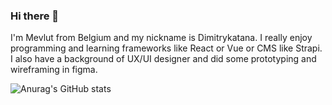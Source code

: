 ### Hi there 👋

I'm Mevlut from Belgium and my nickname is Dimitrykatana. I really enjoy programming and learning frameworks like React or Vue 
or CMS like Strapi. I also have a background of UX/UI designer and did some prototyping and wireframing in figma. 

![Anurag's GitHub stats](https://github-readme-stats.vercel.app/api?username=dimitrykatana&count_private=trueshow_icons=true&theme=radical)
